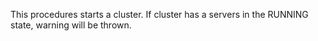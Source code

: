This procedures starts a cluster.
If cluster has a servers in the RUNNING state, warning will be thrown.
